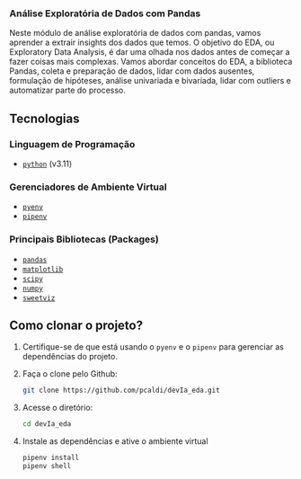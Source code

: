 ### Análise Exploratória de Dados com Pandas
Neste módulo de análise exploratória de dados com pandas, vamos aprender a extrair insights dos dados que temos. O objetivo do EDA, ou Exploratory Data Analysis, é dar uma olhada nos dados antes de começar a fazer coisas mais complexas. Vamos abordar conceitos do EDA, a biblioteca Pandas, coleta e preparação de dados, lidar com dados ausentes, formulação de hipóteses, análise univariada e bivariada, lidar com outliers e automatizar parte do processo.



## Tecnologias

### Linguagem de Programação

- [`python`](https://www.python.org/) (v3.11)

### Gerenciadores de Ambiente Virtual

- [`pyenv`](https://github.com/pyenv/pyenv)
- [`pipenv`](https://pipenv.pypa.io/en/latest/)

### Principais Bibliotecas (Packages)

- [`pandas`](https://pandas.pydata.org/)
- [`matplotlib`](https://matplotlib.org/)
- [`scipy`](https://scipy.org/)
- [`numpy`](https://numpy.org/)
- [`sweetviz`](https://pypi.org/project/sweetviz/)

## Como clonar o projeto?

1. Certifique-se de que está usando o `pyenv` e o `pipenv` para gerenciar as dependências do projeto.

2. Faça o clone pelo Github:

    ```bash
    git clone https://github.com/pcaldi/devIa_eda.git
    ```
3. Acesse o diretório:

    ```bash
    cd devIa_eda
    ```

4. Instale as dependências e ative o ambiente virtual

    ```bash
    pipenv install
    pipenv shell
    ```

